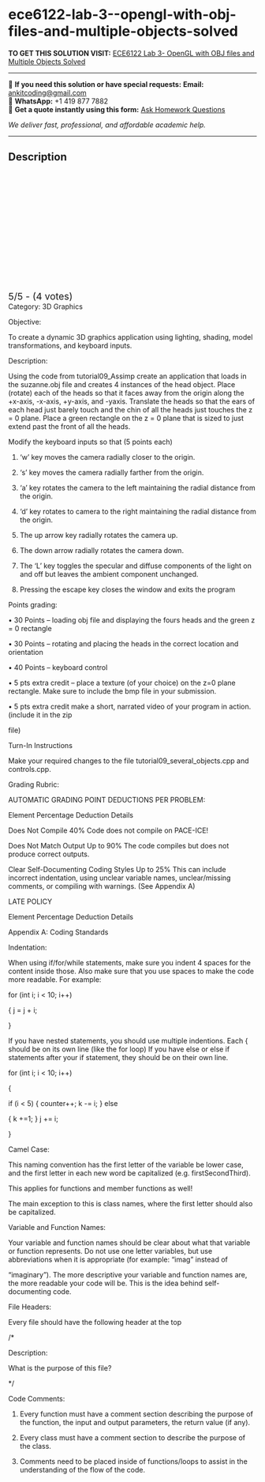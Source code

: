 # ece6122-lab-3--opengl-with-obj-files-and-multiple-objects-solved
**TO GET THIS SOLUTION VISIT:** [ECE6122 Lab 3- OpenGL with OBJ files and Multiple Objects Solved](https://www.ankitcodinghub.com/product/ece6122-ece-4122-6122-lab-3-opengl-with-obj-files-and-multiple-objects-solved/)


---

📩 **If you need this solution or have special requests:** **Email:** ankitcoding@gmail.com  
📱 **WhatsApp:** +1 419 877 7882  
📄 **Get a quote instantly using this form:** [Ask Homework Questions](https://www.ankitcodinghub.com/services/ask-homework-questions/)

*We deliver fast, professional, and affordable academic help.*

---

<h2>Description</h2>



<div class="kk-star-ratings kksr-auto kksr-align-center kksr-valign-top" data-payload="{&quot;align&quot;:&quot;center&quot;,&quot;id&quot;:&quot;124014&quot;,&quot;slug&quot;:&quot;default&quot;,&quot;valign&quot;:&quot;top&quot;,&quot;ignore&quot;:&quot;&quot;,&quot;reference&quot;:&quot;auto&quot;,&quot;class&quot;:&quot;&quot;,&quot;count&quot;:&quot;4&quot;,&quot;legendonly&quot;:&quot;&quot;,&quot;readonly&quot;:&quot;&quot;,&quot;score&quot;:&quot;5&quot;,&quot;starsonly&quot;:&quot;&quot;,&quot;best&quot;:&quot;5&quot;,&quot;gap&quot;:&quot;4&quot;,&quot;greet&quot;:&quot;Rate this product&quot;,&quot;legend&quot;:&quot;5\/5 - (4 votes)&quot;,&quot;size&quot;:&quot;24&quot;,&quot;title&quot;:&quot;ECE6122 Lab 3- OpenGL with OBJ files and Multiple Objects Solved&quot;,&quot;width&quot;:&quot;138&quot;,&quot;_legend&quot;:&quot;{score}\/{best} - ({count} {votes})&quot;,&quot;font_factor&quot;:&quot;1.25&quot;}">

<div class="kksr-stars">

<div class="kksr-stars-inactive">
            <div class="kksr-star" data-star="1" style="padding-right: 4px">


<div class="kksr-icon" style="width: 24px; height: 24px;"></div>
        </div>
            <div class="kksr-star" data-star="2" style="padding-right: 4px">


<div class="kksr-icon" style="width: 24px; height: 24px;"></div>
        </div>
            <div class="kksr-star" data-star="3" style="padding-right: 4px">


<div class="kksr-icon" style="width: 24px; height: 24px;"></div>
        </div>
            <div class="kksr-star" data-star="4" style="padding-right: 4px">


<div class="kksr-icon" style="width: 24px; height: 24px;"></div>
        </div>
            <div class="kksr-star" data-star="5" style="padding-right: 4px">


<div class="kksr-icon" style="width: 24px; height: 24px;"></div>
        </div>
    </div>

<div class="kksr-stars-active" style="width: 138px;">
            <div class="kksr-star" style="padding-right: 4px">


<div class="kksr-icon" style="width: 24px; height: 24px;"></div>
        </div>
            <div class="kksr-star" style="padding-right: 4px">


<div class="kksr-icon" style="width: 24px; height: 24px;"></div>
        </div>
            <div class="kksr-star" style="padding-right: 4px">


<div class="kksr-icon" style="width: 24px; height: 24px;"></div>
        </div>
            <div class="kksr-star" style="padding-right: 4px">


<div class="kksr-icon" style="width: 24px; height: 24px;"></div>
        </div>
            <div class="kksr-star" style="padding-right: 4px">


<div class="kksr-icon" style="width: 24px; height: 24px;"></div>
        </div>
    </div>
</div>


<div class="kksr-legend" style="font-size: 19.2px;">
            5/5 - (4 votes)    </div>
    </div>
Category: 3D Graphics

Objective:

To create a dynamic 3D graphics application using lighting, shading, model transformations, and keyboard inputs.

Description:

Using the code from tutorial09_Assimp create an application that loads in the suzanne.obj file and creates 4 instances of the head object. Place (rotate) each of the heads so that it faces away from the origin along the +x-axis, -x-axis, +y-axis, and -yaxis. Translate the heads so that the ears of each head just barely touch and the chin of all the heads just touches the z = 0 plane. Place a green rectangle on the z = 0 plane that is sized to just extend past the front of all the heads.

Modify the keyboard inputs so that (5 points each)

1) ‘w’ key moves the camera radially closer to the origin.

2) ‘s’ key moves the camera radially farther from the origin.

3) ‘a’ key rotates the camera to the left maintaining the radial distance from the origin.

4) ‘d’ key rotates to camera to the right maintaining the radial distance from the origin.

5) The up arrow key radially rotates the camera up.

6) The down arrow radially rotates the camera down.

7) The ‘L’ key toggles the specular and diffuse components of the light on and off but leaves the ambient component unchanged.

8) Pressing the escape key closes the window and exits the program

Points grading:

• 30 Points – loading obj file and displaying the fours heads and the green z = 0 rectangle

• 30 Points – rotating and placing the heads in the correct location and orientation

• 40 Points – keyboard control

• 5 pts extra credit – place a texture (of your choice) on the z=0 plane rectangle. Make sure to include the bmp file in your submission.

• 5 pts extra credit make a short, narrated video of your program in action. (include it in the zip

file)

Turn-In Instructions

Make your required changes to the file tutorial09_several_objects.cpp and controls.cpp.

Grading Rubric:

AUTOMATIC GRADING POINT DEDUCTIONS PER PROBLEM:

Element Percentage Deduction Details

Does Not Compile 40% Code does not compile on PACE-ICE!

Does Not Match Output Up to 90% The code compiles but does not produce correct outputs.

Clear Self-Documenting Coding Styles Up to 25% This can include incorrect indentation, using unclear variable names, unclear/missing comments, or compiling with warnings. (See Appendix A)

LATE POLICY

Element Percentage Deduction Details

Appendix A: Coding Standards

Indentation:

When using if/for/while statements, make sure you indent 4 spaces for the content inside those. Also make sure that you use spaces to make the code more readable. For example:

for (int i; i &lt; 10; i++)

{ j = j + i;

}

If you have nested statements, you should use multiple indentions. Each { should be on its own line (like the for loop) If you have else or else if statements after your if statement, they should be on their own line.

for (int i; i &lt; 10; i++)

{

if (i &lt; 5) { counter++; k -= i; } else

{ k +=1; } j += i;

}

Camel Case:

This naming convention has the first letter of the variable be lower case, and the first letter in each new word be capitalized (e.g. firstSecondThird).

This applies for functions and member functions as well!

The main exception to this is class names, where the first letter should also be capitalized.

Variable and Function Names:

Your variable and function names should be clear about what that variable or function represents. Do not use one letter variables, but use abbreviations when it is appropriate (for example: “imag” instead of

“imaginary”). The more descriptive your variable and function names are, the more readable your code will be. This is the idea behind self-documenting code.

File Headers:

Every file should have the following header at the top

/*

Description:

What is the purpose of this file?

*/

Code Comments:

1. Every function must have a comment section describing the purpose of the function, the input and output parameters, the return value (if any).

2. Every class must have a comment section to describe the purpose of the class.

3. Comments need to be placed inside of functions/loops to assist in the understanding of the flow of the code.
